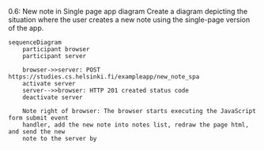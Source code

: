 0.6: New note in Single page app diagram
Create a diagram depicting the situation where the user creates a new note using the single-page version of the app.

```mermaid
sequenceDiagram
    participant browser
    participant server
    
    browser->>server: POST https://studies.cs.helsinki.fi/exampleapp/new_note_spa
    activate server
    server-->>browser: HTTP 201 created status code
    deactivate server
    
    Note right of browser: The browser starts executing the JavaScript form submit event
    handler, add the new note into notes list, redraw the page html, and send the new
    note to the server by    
```
